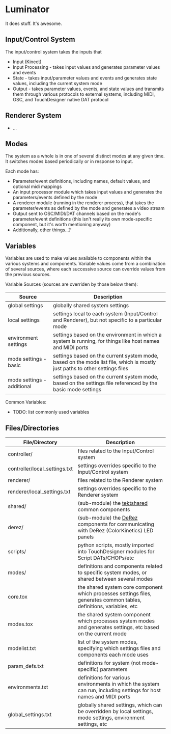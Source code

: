 # Luminator
It does stuff. It's awesome.

## Input/Control System

The input/control system takes the inputs that 

* Input (Kinect)
* Input Processing - takes input values and generates parameter values and events
* State - takes input/parameter values and events and generates state values, including the current system mode
* Output - takes parameter values, events, and state values and transmits them through various protocols to external systems, including MIDI, OSC, and TouchDesigner native DAT protocol

## Renderer System

* ...

## Modes

The system as a whole is in one of several distinct modes at any given time. It switches modes based periodically or in response to input.

Each mode has:
* Parameter/event definitions, including names, default values, and optional midi mappings
* An input processor module which takes input values and generates the parameters/events defined by the mode
* A renderer module (running in the renderer process), that takes the parameter/events as defined by the mode and generates a video stream
* Output sent to OSC/MIDI/DAT channels based on the mode's parameter/event definitions (this isn't really its own mode-specific component, but it's worth mentioning anyway)
* Additionally, other things...?

## Variables
Variables are used to make values available to components within the various systems and components.
Variable values come from a combination of several sources, where each successive source can override values from the previous sources.

Variable Sources (sources are overriden by those below them):

Source | Description
-------|------------
global settings | globally shared system settings
local settings | settings local to each system (Input/Control and Renderer), but not specific to a particular mode
environment settings | settings based on the environment in which a system is running, for things like host names and MIDI ports
mode settings - basic | settings based on the current system mode, based on the mode list file, which is mostly just paths to other settings files
mode settings - additional | settings based on the current system mode, based on the settings file referenced by the basic mode settings

Common Variables:
* TODO: list commonly used variables

## Files/Directories
File/Directory | Description
---------------|------------
controller/ | files related to the Input/Control system
controller/local_settings.txt | settings overrides specific to the Input/Control system
renderer/ | files related to the Renderer system
renderer/local_settings.txt | settings overrides specific to the Renderer system
shared/ | (sub-module) the [tektshared](http://www.github.com/t3kt/tektshared) common components
derez/ | (sub-module) the [DeRez](http://www.github.com/t3kt/DeRez) components for communicating with DeRez (ColorKinetics) LED panels
scripts/ | python scripts, mostly imported into TouchDesigner modules for Script DATs/CHOPs/etc
modes/ | definitions and components related to specific system modes, or shared between several modes
core.tox | the shared system core component which processes settings files, generates common tables, definitions, variables, etc
modes.tox | the shared system component which processes system modes and generates settings, etc based on the current mode
modelist.txt | list of the system modes, specifying which settings files and components each mode uses
param_defs.txt | definitions for system (not mode-specific) parameters
environments.txt | definitions for various environments in which the system can run, including settings for host names and MIDI ports
global_settings.txt | globally shared settings, which can be overridden by local settings, mode settings, environment settings, etc
